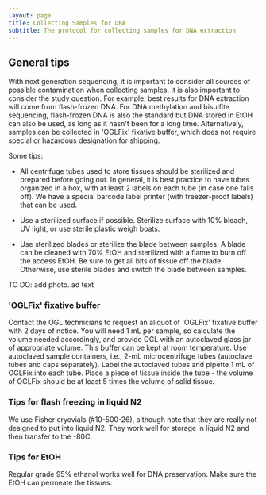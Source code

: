 ```yaml
---
layout: page
title: Collecting Samples for DNA
subtitle: The protocol for collecting samples for DNA extraction
---
```


## General tips

With next generation sequencing, it is important to consider all sources of possible contamination when collecting samples. It is also important to consider the study question. For example, best results for DNA extraction will come from flash-frozen DNA. For DNA methylation and bisulfite sequencing, flash-frozen DNA is also the standard but DNA stored in EtOH can also be used, as long as it hasn't been for a long time. Alternatively, samples can be collected in 'OGLFix' fixative buffer, which does not require special or hazardous designation for shipping.

Some tips:

* All centrifuge tubes used to store tissues should be sterilized and prepared before going out. In general, it is best practice to have tubes organized in a box, with at least 2 labels on each tube (in case one falls off). We have a special barcode label printer (with freezer-proof labels) that can be used. 

* Use a sterilized surface if possible. Sterilize surface with 10% bleach, UV light, or use sterile plastic weigh boats.

* Use sterilized blades or sterilize the blade between samples. A blade can be cleaned with 70% EtOH and sterilized with a flame to burn off the access EtOH. Be sure to get all bits of tissue off the blade. Otherwise, use sterile blades and switch the blade between samples.

TO DO: add photo. ad text

### 'OGLFix' fixative buffer

Contact the OGL technicians to request an aliquot of 'OGLFix' fixative buffer with 2 days of notice. You will need 1 mL per sample, so calculate the volume needed accordingly, and provide OGL with an autoclaved glass jar of appropriate volume. This buffer can be kept at room temperature.
Use autoclaved sample containers, i.e., 2-mL microcentrifuge tubes (autoclave tubes and caps separately).
Label the autoclaved tubes and pipette 1 mL of OGLFix into each tube.
Place a piece of tissue inside the tube - the volume of OGLFix should be at least 5 times the volume of solid tissue.

### Tips for flash freezing in liquid N2

We use Fisher cryovials (#10-500-26), although note that they are really not designed to put into liquid N2. They work well for storage in liquid N2 and then transfer to the -80C.

### Tips for EtOH

Regular grade 95% ethanol works well for DNA preservation. Make sure the EtOH can permeate the tissues.
